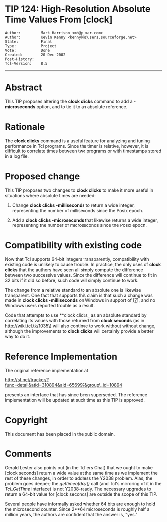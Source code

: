 # TIP 124: High-Resolution Absolute Time Values From [clock]
	Author:         Mark Harrison <mh@pixar.com>
	Author:         Kevin Kenny <kennykb@users.sourceforge.net>
	State:          Final
	Type:           Project
	Vote:           Done
	Created:        20-Dec-2002
	Post-History:   
	Tcl-Version:    8.5
-----

# Abstract

This TIP proposes altering the **clock clicks** command to add
a **-microseconds** option, and to tie it to an absolute reference.

# Rationale

The **clock clicks** command is a useful feature for analyzing and
tuning performance in Tcl programs.  Since the timer is relative,
however, it is difficult to correlate times between two programs or
with timestamps stored in a log file.

# Proposed change

This TIP proposes two changes to **clock clicks** to make it more
useful in situations where absolute times are needed:

   1. Change **clock clicks -milliseconds** to return a wide integer,
      representing the number of milliseconds since the Posix epoch.

   1. Add a **clock clicks -microseconds** that likewise returns
      a wide integer, representing the number of microseconds since
      the Posix epoch.

# Compatibility with existing code

Now that Tcl supports 64-bit integers transparently, compatibility
with existing code is unlikely to cause trouble.  In practice, the
only uses of **clock clicks** that the authors have seen all simply
compute the difference between two successive values.  Since the
difference will continue to fit in 32 bits if it did so before,
such code will simply continue to work.

The change from a relative standard to an absolute one is
likewise transparent.  One fact that supports this claim is that
such a change was made in **clock clicks -milliseconds** on Windows
in support of [[7]](7.md), and no Windows users reported trouble as
a result.

Code that attempts to use **clock clicks_ as an absolute standard
by correlating its values with those returned from **clock seconds**
\(as in <http://wiki.tcl.tk/1035\)> will also continue to work without
without change, although the improvements to **clock clicks** will
certainly provide a better way to do it.

# Reference Implementation

The original reference implementation at

<http://sf.net/tracker/?func=detail&atid=310894&aid=656997&group\_id=10894>

presents an interface that has since been superseded. The
reference implementation will be updated at such time as this
TIP is approved.

# Copyright

This document has been placed in the public domain.

# Comments

Gerald Lester also points out \(in the Tcl'ers Chat\) that we ought
to make [clock seconds] return a wide value at the same time as
we implement the rest of these changes, in order to address the
Y2038 problem.  Alas, the problem goes deeper; the _gettimeofday\(\)_
call \(and Tcl's mirroring of it in the _Tcl\_GetTime_ interface\) is
not Y2038-ready. The necessary upgrades to return a 64-bit value
for [clock seconds] are outside the scope of this TIP.

Several people have informally asked whether 64 bits are enough
to hold the microsecond counter.  Since 2\*\*64 microseconds is
roughly half a million years, the authors are confident that
the answer is, "yes."


